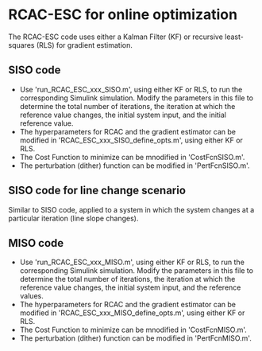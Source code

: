 # RCAC-ESC for online optimization

The RCAC-ESC code uses either a Kalman Filter (KF) or recursive least-squares (RLS) for gradient estimation. 

## SISO code

- Use 'run_RCAC_ESC_xxx_SISO.m', using either KF or RLS, to run the corresponding Simulink simulation. Modify the parameters in this file to determine the total number of iterations, the iteration at which the reference value changes, the initial system input, and the initial reference value.
- The hyperparameters for RCAC and the gradient estimator can be modified in 'RCAC_ESC_xxx_SISO_define_opts.m', using either KF or RLS.
- The Cost Function to minimize can be mnodified in 'CostFcnSISO.m'.
- The perturbation (dither) function can be modified in 'PertFcnSISO.m'.

## SISO code for line change scenario

Similar to SISO code, applied to a system in which the system changes at a particular iteration (line slope changes).

## MISO code

- Use 'run_RCAC_ESC_xxx_MISO.m', using either KF or RLS, to run the corresponding Simulink simulation. Modify the parameters in this file to determine the total number of iterations, the iteration at which the reference value changes, the initial system input, and the reference values.
- The hyperparameters for RCAC and the gradient estimator can be modified in 'RCAC_ESC_xxx_MISO_define_opts.m', using either KF or RLS.
- The Cost Function to minimize can be mnodified in 'CostFcnMISO.m'.
- The perturbation (dither) function can be modified in 'PertFcnMISO.m'.
